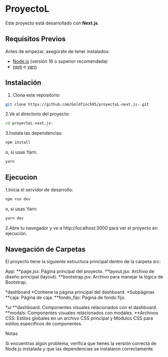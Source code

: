 # ProyectoL 

Este proyecto está desarrollado con **Next.js**.

## Requisitos Previos

Antes de empezar, asegúrate de tener instalados:

- [Node.js](https://nodejs.org/) (versión 16 o superior recomendada)
- [npm](https://www.npmjs.com/) o [yarn](https://yarnpkg.com/)

## Instalación

1. Clona este repositorio:
```bash
git clone https://github.com/Goldfinch95/proyectoL-next.js-.git
```
2.Ve al directorio del proyecto:
```bash
cd proyectoL-next.js-
```
3.Instala las dependencias:
```bash
npm install
```
o, si usas Yarn:
```bash
yarn
```
## Ejecucion

1.Inicia el servidor de desarrollo:
```bash
npm run dev
```
o, si usas Yarn:
```bash
yarn dev
```
2.Abre tu navegador y ve a http://localhost:3000 para ver el proyecto en ejecución.

## Navegación de Carpetas 

El proyecto tiene la siguiente estructura principal dentro de la carpeta src:

App:
**page.jsx: Página principal del proyecto.
**layout.jsx: Archivo de diseño principal (layout).
**bootstrap.jsx: Archivo para manejar la lógica de Bootstrap.

*dashboard
*Contiene la página principal del dashboard.
*Subpáginas
**caja: Página de caja.
**fondo_fijo: Página de fondo fijo.

*ui
**dashboard: Componentes visuales relacionados con el dashboard.
**modals: Componentes visuales relacionados con modales.
**Archivos CSS: Estilos globales en un archivo CSS principal y
Módulos CSS para estilos específicos de componentes.

Notas

Si encuentras algún problema, verifica que tienes la versión correcta de Node.js instalada y que las dependencias se instalaron correctamente.

